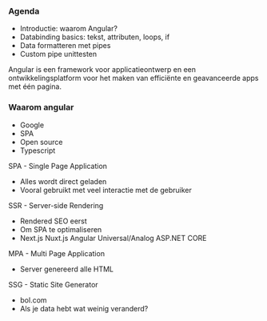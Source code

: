 ### Agenda
- Introductie: waarom Angular?
- Databinding basics: tekst, attributen, loops, if
- Data formatteren met pipes
- Custom pipe unittesten

Angular is een framework voor applicatieontwerp en een ontwikkelingsplatform voor het maken van efficiënte en geavanceerde apps met één pagina.

### Waarom angular
- Google
- SPA
- Open source
- Typescript

SPA - Single Page Application
- Alles wordt direct geladen
- Vooral gebruikt met veel interactie met de gebruiker

SSR - Server-side Rendering
- Rendered SEO eerst
- Om SPA te optimaliseren
- Next.js Nuxt.js Angular Universal/Analog ASP.NET CORE

MPA - Multi Page Application
- Server genereerd alle HTML

SSG - Static Site Generator
- bol.com
- Als je data hebt wat weinig veranderd?



